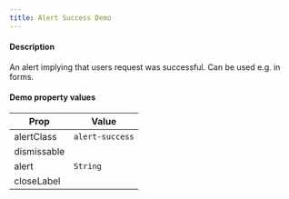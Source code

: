```yaml
---
title: Alert Success Demo
---
```


#### Description

An alert implying that users request was successful. Can be used e.g. in forms.

#### Demo property values

| Prop          | Value           |
| ------------- | --------------- |
| alertClass    | `alert-success` |
| dismissable   |                 |
| alert         | `String`        |
| closeLabel    |                 |
